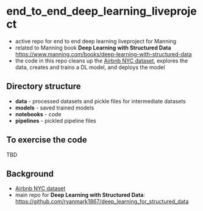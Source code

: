 # end_to_end_deep_learning_liveproject
- active repo for end to end deep learning liveproject for Manning 
- related to Manning book **Deep Learning with Structured Data** https://www.manning.com/books/deep-learning-with-structured-data
- the code in this repo cleans up the [Airbnb NYC dataset](https://www.kaggle.com/dgomonov/new-york-city-airbnb-open-data), explores the data, creates and trains a DL model, and deploys the model

## Directory structure
- **data** - processed datasets and pickle files for intermediate datasets
- **models** - saved trained models
- **notebooks** - code
- **pipelines** - pickled pipeline files

## To exercise the code

TBD


## Background

- [Airbnb NYC dataset](https://www.kaggle.com/dgomonov/new-york-city-airbnb-open-data)
- main repo for **Deep Learning with Structured Data**: https://github.com/ryanmark1867/deep_learning_for_structured_data